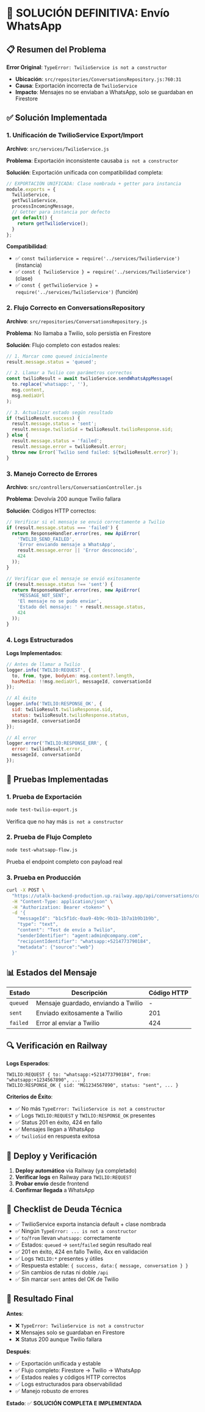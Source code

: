 # 🔧 SOLUCIÓN DEFINITIVA: Envío WhatsApp

## 📋 Resumen del Problema

**Error Original**: `TypeError: TwilioService is not a constructor`
- **Ubicación**: `src/repositories/ConversationsRepository.js:760:31`
- **Causa**: Exportación incorrecta de `TwilioService`
- **Impacto**: Mensajes no se enviaban a WhatsApp, solo se guardaban en Firestore

## ✅ Solución Implementada

### 1. Unificación de TwilioService Export/Import

**Archivo**: `src/services/TwilioService.js`

**Problema**: Exportación inconsistente causaba `is not a constructor`

**Solución**: Exportación unificada con compatibilidad completa:

```javascript
// EXPORTACIÓN UNIFICADA: Clase nombrada + getter para instancia
module.exports = {
  TwilioService,
  getTwilioService,
  processIncomingMessage,
  // Getter para instancia por defecto
  get default() {
    return getTwilioService();
  }
};
```

**Compatibilidad**:
- ✅ `const twilioService = require('../services/TwilioService')` (instancia)
- ✅ `const { TwilioService } = require('../services/TwilioService')` (clase)
- ✅ `const { getTwilioService } = require('../services/TwilioService')` (función)

### 2. Flujo Correcto en ConversationsRepository

**Archivo**: `src/repositories/ConversationsRepository.js`

**Problema**: No llamaba a Twilio, solo persistía en Firestore

**Solución**: Flujo completo con estados reales:

```javascript
// 1. Marcar como queued inicialmente
result.message.status = 'queued';

// 2. Llamar a Twilio con parámetros correctos
const twilioResult = await twilioService.sendWhatsAppMessage(
  to.replace('whatsapp:', ''),
  msg.content,
  msg.mediaUrl
);

// 3. Actualizar estado según resultado
if (twilioResult.success) {
  result.message.status = 'sent';
  result.message.twilioSid = twilioResult.twilioResponse.sid;
} else {
  result.message.status = 'failed';
  result.message.error = twilioResult.error;
  throw new Error(`Twilio send failed: ${twilioResult.error}`);
}
```

### 3. Manejo Correcto de Errores

**Archivo**: `src/controllers/ConversationController.js`

**Problema**: Devolvía 200 aunque Twilio fallara

**Solución**: Códigos HTTP correctos:

```javascript
// Verificar si el mensaje se envió correctamente a Twilio
if (result.message.status === 'failed') {
  return ResponseHandler.error(res, new ApiError(
    'TWILIO_SEND_FAILED',
    'Error enviando mensaje a WhatsApp',
    result.message.error || 'Error desconocido',
    424
  ));
}

// Verificar que el mensaje se envió exitosamente
if (result.message.status !== 'sent') {
  return ResponseHandler.error(res, new ApiError(
    'MESSAGE_NOT_SENT',
    'El mensaje no se pudo enviar',
    'Estado del mensaje: ' + result.message.status,
    424
  ));
}
```

### 4. Logs Estructurados

**Logs Implementados**:

```javascript
// Antes de llamar a Twilio
logger.info('TWILIO:REQUEST', {
  to, from, type, bodyLen: msg.content?.length,
  hasMedia: !!msg.mediaUrl, messageId, conversationId
});

// Al éxito
logger.info('TWILIO:RESPONSE_OK', {
  sid: twilioResult.twilioResponse.sid,
  status: twilioResult.twilioResponse.status,
  messageId, conversationId
});

// Al error
logger.error('TWILIO:RESPONSE_ERR', {
  error: twilioResult.error,
  messageId, conversationId
});
```

## 🧪 Pruebas Implementadas

### 1. Prueba de Exportación
```bash
node test-twilio-export.js
```
Verifica que no hay más `is not a constructor`

### 2. Prueba de Flujo Completo
```bash
node test-whatsapp-flow.js
```
Prueba el endpoint completo con payload real

### 3. Prueba en Producción
```bash
curl -X POST \
  "https://utalk-backend-production.up.railway.app/api/conversations/conv_%2B5214773790184_%2B5214793176502/messages" \
  -H "Content-Type: application/json" \
  -H "Authorization: Bearer <token>" \
  -d '{
    "messageId": "b1c5f1dc-0aa9-4b9c-9b1b-1b7a1b9b1b9b",
    "type": "text",
    "content": "Test de envío a Twilio",
    "senderIdentifier": "agent:admin@company.com",
    "recipientIdentifier": "whatsapp:+5214773790184",
    "metadata": {"source":"web"}
  }'
```

## 📊 Estados del Mensaje

| Estado | Descripción | Código HTTP |
|--------|-------------|-------------|
| `queued` | Mensaje guardado, enviando a Twilio | - |
| `sent` | Enviado exitosamente a Twilio | 201 |
| `failed` | Error al enviar a Twilio | 424 |

## 🔍 Verificación en Railway

**Logs Esperados**:
```
TWILIO:REQUEST { to: "whatsapp:+5214773790184", from: "whatsapp:+1234567890", ... }
TWILIO:RESPONSE_OK { sid: "MG1234567890", status: "sent", ... }
```

**Criterios de Éxito**:
- ✅ No más `TypeError: TwilioService is not a constructor`
- ✅ Logs `TWILIO:REQUEST` y `TWILIO:RESPONSE_OK` presentes
- ✅ Status 201 en éxito, 424 en fallo
- ✅ Mensajes llegan a WhatsApp
- ✅ `twilioSid` en respuesta exitosa

## 🚀 Deploy y Verificación

1. **Deploy automático** via Railway (ya completado)
2. **Verificar logs** en Railway para `TWILIO:REQUEST`
3. **Probar envío** desde frontend
4. **Confirmar llegada** a WhatsApp

## 📝 Checklist de Deuda Técnica

- ✅ TwilioService exporta instancia default + clase nombrada
- ✅ Ningún `TypeError: ... is not a constructor`
- ✅ `to`/`from` llevan `whatsapp:` correctamente
- ✅ Estados: `queued` → `sent`/`failed` según resultado real
- ✅ 201 en éxito, 424 en fallo Twilio, 4xx en validación
- ✅ Logs `TWILIO:*` presentes y útiles
- ✅ Respuesta estable: `{ success, data:{ message, conversation } }`
- ✅ Sin cambios de rutas ni doble `/api`
- ✅ Sin marcar `sent` antes del OK de Twilio

## 🎯 Resultado Final

**Antes**: 
- ❌ `TypeError: TwilioService is not a constructor`
- ❌ Mensajes solo se guardaban en Firestore
- ❌ Status 200 aunque Twilio fallara

**Después**:
- ✅ Exportación unificada y estable
- ✅ Flujo completo: Firestore → Twilio → WhatsApp
- ✅ Estados reales y códigos HTTP correctos
- ✅ Logs estructurados para observabilidad
- ✅ Manejo robusto de errores

**Estado**: ✅ **SOLUCIÓN COMPLETA E IMPLEMENTADA** 